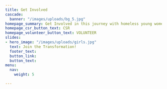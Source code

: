 ```yaml
---
title: Get Involved
cascade:
  banner: "/images/uploads/bg_5.jpg"
homepage_summary: Get Involved in this journey with homeless young women
homepage_csr_button_text: CSR
homepage_volunteer_button_text: VOLUNTEER
slides:
- hero_image: "/images/uploads/girls.jpg"
  text: Join the Transformation!
  footer_text: 
  button_link: 
  button_text: 
menu:
  nav:
    weight: 5

---
```

